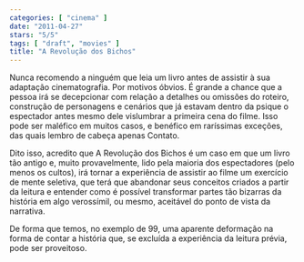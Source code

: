 ```yaml
---
categories: [ "cinema" ]
date: "2011-04-27"
stars: "5/5"
tags: [ "draft", "movies" ]
title: "A Revolução dos Bichos"
---
```

Nunca recomendo a ninguém que leia um livro antes de assistir à sua adaptação cinematografia. Por motivos óbvios. É grande a chance que a pessoa irá se decepcionar com relação a detalhes ou omissões do roteiro, construção de personagens e cenários que já estavam dentro da psique o espectador antes mesmo dele vislumbrar a primeira cena do filme. Isso pode ser maléfico em muitos casos, e benéfico em raríssimas exceções, das quais lembro de cabeça apenas Contato.

Dito isso, acredito que A Revolução dos Bichos é um caso em que um livro tão antigo e, muito provavelmente, lido pela maioria dos espectadores (pelo menos os cultos), irá tornar a experiência de assistir ao filme um exercício de mente seletiva, que terá que abandonar seus conceitos criados a partir da leitura e entender como é possível transformar partes tão bizarras da história em algo verossímil, ou mesmo, aceitável do ponto de vista da narrativa.

De forma que temos, no exemplo de 99, uma aparente deformação na forma de contar a história que, se excluída a experiência da leitura prévia, pode ser proveitoso.
